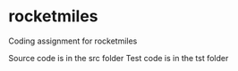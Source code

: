 # rocketmiles
Coding assignment for rocketmiles

Source code is in the src folder
Test code is in the tst folder
